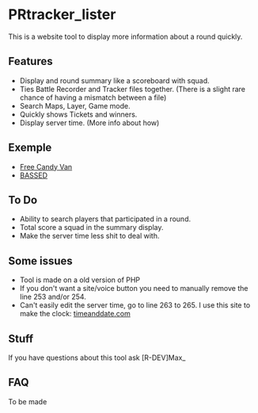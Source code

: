 # PRtracker_lister
This is a website tool to display more information about a round quickly.

## Features
* Display and round summary like a scoreboard with squad.
* Ties Battle Recorder and Tracker files together. (There is a slight rare chance of having a mismatch between a file)
* Search Maps, Layer, Game mode.
* Quickly shows Tickets and winners.
* Display server time. (More info about how)

## Exemple
* [Free Candy Van](http://pr.bluedrake42.com/pr/1/tracker/?srv=1)
* [BASSED](http://eu.databased.eu/pr/1/demo_tracker/index.php?srv=1)

## To Do
* Ability to search players that participated in a round.
* Total score a squad in the summary display.
* Make the server time less shit to deal with.

## Some issues
* Tool is made on a old version of PHP
* If you don't want a site/voice button you need to manually remove the line 253 and/or 254.
* Can't easily edit the server time, go to line 263 to 265. I use this site to make the clock: [timeanddate.com](https://www.timeanddate.com/clocks/free.html)

## Stuff
If you have questions about this tool ask [R-DEV]Max_

## FAQ
To be made
